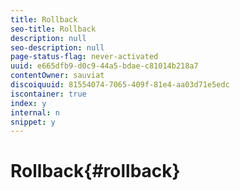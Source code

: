 ```yaml
---
title: Rollback
seo-title: Rollback
description: null
seo-description: null
page-status-flag: never-activated
uuid: e665dfb9-d0c9-44a5-bdae-c81014b218a7
contentOwner: sauviat
discoiquuid: 81554074-7065-409f-81e4-aa03d71e5edc
iscontainer: true
index: y
internal: n
snippet: y
---
```


# Rollback{#rollback}

